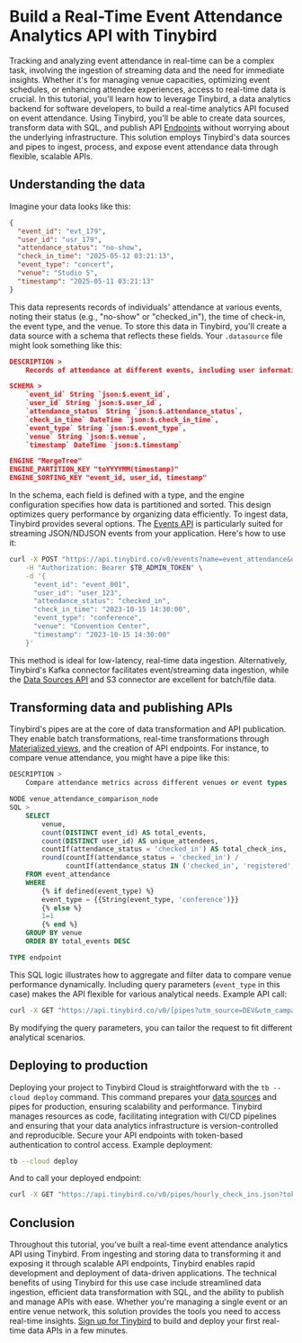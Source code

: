 # Build a Real-Time Event Attendance Analytics API with Tinybird

Tracking and analyzing event attendance in real-time can be a complex task, involving the ingestion of streaming data and the need for immediate insights. Whether it's for managing venue capacities, optimizing event schedules, or enhancing attendee experiences, access to real-time data is crucial. In this tutorial, you'll learn how to leverage Tinybird, a data analytics backend for software developers, to build a real-time analytics API focused on event attendance. Using Tinybird, you'll be able to create data sources, transform data with SQL, and publish API [Endpoints](https://www.tinybird.co/docs/forward/work-with-data/publish-data/endpoints?utm_source=DEV&utm_campaign=tb+create+--prompt+DEV) without worrying about the underlying infrastructure. This solution employs Tinybird's data sources and pipes to ingest, process, and expose event attendance data through flexible, scalable APIs. 

## Understanding the data

Imagine your data looks like this:

```json
{
  "event_id": "evt_179",
  "user_id": "usr_179",
  "attendance_status": "no-show",
  "check_in_time": "2025-05-12 03:21:13",
  "event_type": "concert",
  "venue": "Studio 5",
  "timestamp": "2025-05-11 03:21:13"
}
```

This data represents records of individuals' attendance at various events, noting their status (e.g., "no-show" or "checked_in"), the time of check-in, the event type, and the venue. To store this data in Tinybird, you'll create a data source with a schema that reflects these fields. Your `.datasource` file might look something like this:

```json
DESCRIPTION >
    Records of attendance at different events, including user information and timestamps

SCHEMA >
    `event_id` String `json:$.event_id`,
    `user_id` String `json:$.user_id`,
    `attendance_status` String `json:$.attendance_status`,
    `check_in_time` DateTime `json:$.check_in_time`,
    `event_type` String `json:$.event_type`,
    `venue` String `json:$.venue`,
    `timestamp` DateTime `json:$.timestamp`

ENGINE "MergeTree"
ENGINE_PARTITION_KEY "toYYYYMM(timestamp)"
ENGINE_SORTING_KEY "event_id, user_id, timestamp"
```

In the schema, each field is defined with a type, and the engine configuration specifies how data is partitioned and sorted. This design optimizes query performance by organizing data efficiently. To ingest data, Tinybird provides several options. The [Events API](https://www.tinybird.co/docs/forward/get-data-in/events-api?utm_source=DEV&utm_campaign=tb+create+--prompt+DEV) is particularly suited for streaming JSON/NDJSON events from your application. Here's how to use it:

```bash
curl -X POST "https://api.tinybird.co/v0/events?name=event_attendance&utm_source=DEV&utm_campaign=tb+create+--prompt+DEV" \
    -H "Authorization: Bearer $TB_ADMIN_TOKEN" \
    -d '{
      "event_id": "event_001", 
      "user_id": "user_123", 
      "attendance_status": "checked_in", 
      "check_in_time": "2023-10-15 14:30:00", 
      "event_type": "conference", 
      "venue": "Convention Center", 
      "timestamp": "2023-10-15 14:30:00"
    }'
```

This method is ideal for low-latency, real-time data ingestion. Alternatively, Tinybird's Kafka connector facilitates event/streaming data ingestion, while the [Data Sources API](https://www.tinybird.co/docs/api-reference/datasource-api?utm_source=DEV&utm_campaign=tb+create+--prompt+DEV) and S3 connector are excellent for batch/file data. 

## Transforming data and publishing APIs

Tinybird's pipes are at the core of data transformation and API publication. They enable batch transformations, real-time transformations through [Materialized views](https://www.tinybird.co/docs/forward/work-with-data/optimize/materialized-views?utm_source=DEV&utm_campaign=tb+create+--prompt+DEV), and the creation of API endpoints. For instance, to compare venue attendance, you might have a pipe like this:

```sql
DESCRIPTION >
    Compare attendance metrics across different venues or event types

NODE venue_attendance_comparison_node
SQL >
    SELECT 
        venue,
        count(DISTINCT event_id) AS total_events,
        count(DISTINCT user_id) AS unique_attendees,
        countIf(attendance_status = 'checked_in') AS total_check_ins,
        round(countIf(attendance_status = 'checked_in') / 
              countIf(attendance_status IN ('checked_in', 'registered', 'no_show')) * 100, 2) AS overall_check_in_rate
    FROM event_attendance
    WHERE 
        {% if defined(event_type) %}
        event_type = {{String(event_type, 'conference')}}
        {% else %}
        1=1
        {% end %}
    GROUP BY venue
    ORDER BY total_events DESC

TYPE endpoint
```

This SQL logic illustrates how to aggregate and filter data to compare venue performance dynamically. Including query parameters (`event_type` in this case) makes the API flexible for various analytical needs. Example API call:

```bash
curl -X GET "https://api.tinybird.co/v0/[pipes?utm_source=DEV&utm_campaign=tb+create+--prompt+DEV](https://www.tinybird.co/docs/forward/work-with-data/pipes?utm_source=DEV&utm_campaign=tb+create+--prompt+DEV)/venue_attendance_comparison.json?token=$TB_ADMIN_TOKEN&event_type=workshop"
```

By modifying the query parameters, you can tailor the request to fit different analytical scenarios. 

## Deploying to production

Deploying your project to Tinybird Cloud is straightforward with the `tb --cloud deploy` command. This command prepares your [data sources](https://www.tinybird.co/docs/forward/get-data-in/data-sources?utm_source=DEV&utm_campaign=tb+create+--prompt+DEV) and pipes for production, ensuring scalability and performance. Tinybird manages resources as code, facilitating integration with CI/CD pipelines and ensuring that your data analytics infrastructure is version-controlled and reproducible. Secure your API endpoints with token-based authentication to control access. Example deployment:

```bash
tb --cloud deploy
```

And to call your deployed endpoint:

```bash
curl -X GET "https://api.tinybird.co/v0/pipes/hourly_check_ins.json?token=%24TB_ADMIN_TOKEN&event_id=event_001&utm_source=DEV&utm_campaign=tb+create+--prompt+DEV"
```


## Conclusion

Throughout this tutorial, you've built a real-time event attendance analytics API using Tinybird. From ingesting and storing data to transforming it and exposing it through scalable API endpoints, Tinybird enables rapid development and deployment of data-driven applications. The technical benefits of using Tinybird for this use case include streamlined data ingestion, efficient data transformation with SQL, and the ability to publish and manage APIs with ease. Whether you're managing a single event or an entire venue network, this solution provides the tools you need to access real-time insights. [Sign up for Tinybird](https://cloud.tinybird.co/signup?utm_source=DEV&utm_campaign=tb+create+--prompt+DEV) to build and deploy your first real-time data APIs in a few minutes.